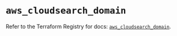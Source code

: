 # `aws_cloudsearch_domain`

Refer to the Terraform Registry for docs: [`aws_cloudsearch_domain`](https://registry.terraform.io/providers/hashicorp/aws/5.90.0/docs/resources/cloudsearch_domain).
